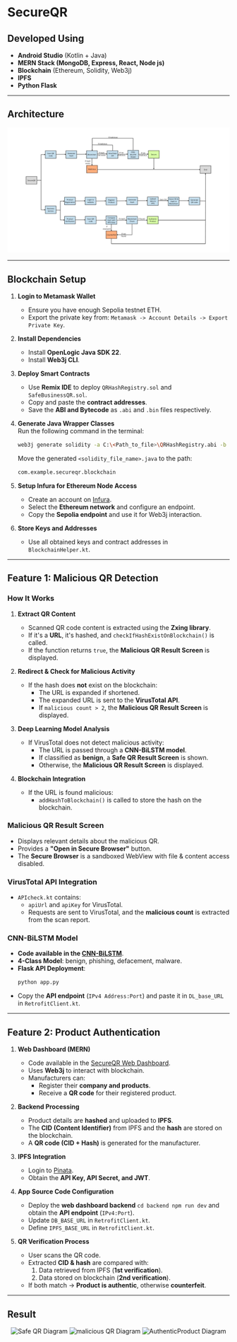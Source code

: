 # SecureQR

## Developed Using
- **Android Studio** (Kotlin + Java)
- **MERN Stack (MongoDB, Express, React, Node js)**
- **Blockchain** (Ethereum, Solidity, Web3j)
- **IPFS**
- **Python Flask**

---

## Architecture
![Architecture Diagram](<architecture.jpg>)

---

## Blockchain Setup

1. **Login to Metamask Wallet**  
   - Ensure you have enough Sepolia testnet ETH.
   - Export the private key from: `Metamask -> Account Details -> Export Private Key`.

2. **Install Dependencies**  
   - Install **OpenLogic Java SDK 22**.
   - Install **Web3j CLI**.

3. **Deploy Smart Contracts**  
   - Use **Remix IDE** to deploy `QRHashRegistry.sol` and `SafeBusinessQR.sol`.
   - Copy and paste the **contract addresses**.
   - Save the **ABI and Bytecode** as `.abi` and `.bin` files respectively.

4. **Generate Java Wrapper Classes**  
   Run the following command in the terminal:
   ```sh
   web3j generate solidity -a C:\<Path_to_file>\QRHashRegistry.abi -b C:\<Path_to_file>\QRHashRegistry.bin -o C:\<Path_to_output>\Output -p com.example.secureqr.blockchain
   ```
   Move the generated `<solidity_file_name>.java` to the path:
   ```sh
   com.example.secureqr.blockchain
   ```

5. **Setup Infura for Ethereum Node Access**  
   - Create an account on [Infura](https://infura.io/).
   - Select the **Ethereum network** and configure an endpoint.
   - Copy the **Sepolia endpoint** and use it for Web3j interaction.

6. **Store Keys and Addresses**  
   - Use all obtained keys and contract addresses in `BlockchainHelper.kt`.

---

## Feature 1: Malicious QR Detection

### How It Works
1. **Extract QR Content**
   - Scanned QR code content is extracted using the **Zxing library**.
   - If it's a **URL**, it's hashed, and `checkIfHashExistOnBlockchain()` is called.
   - If the function returns `true`, the **Malicious QR Result Screen** is displayed.

2. **Redirect & Check for Malicious Activity**
   - If the hash does **not** exist on the blockchain:
     - The URL is expanded if shortened.
     - The expanded URL is sent to the **VirusTotal API**.
     - If `malicious count > 2`, the **Malicious QR Result Screen** is displayed.

3. **Deep Learning Model Analysis**
   - If VirusTotal does not detect malicious activity:
     - The URL is passed through a **CNN-BiLSTM model**.
     - If classified as **benign**, a **Safe QR Result Screen** is shown.
     - Otherwise, the **Malicious QR Result Screen** is displayed.

4. **Blockchain Integration**
   - If the URL is found malicious:
     - `addHashToBlockchain()` is called to store the hash on the blockchain.

### Malicious QR Result Screen
- Displays relevant details about the malicious QR.
- Provides a **"Open in Secure Browser"** button.
- The **Secure Browser** is a sandboxed WebView with file & content access disabled.

### VirusTotal API Integration
- `APIcheck.kt` contains:
  - `apiUrl` and `apiKey` for VirusTotal.
  - Requests are sent to VirusTotal, and the **malicious count** is extracted from the scan report.

### CNN-BiLSTM Model
- **Code available in the [CNN-BiLSTM](https://github.com/vishnu-cepian/Malicious-URL-prediction-CNN-BiLSTM-)**.
- **4-Class Model**: benign, phishing, defacement, malware.
- **Flask API Deployment**:
  ```sh
  python app.py
  ```
- Copy the **API endpoint** (`IPv4 Address:Port`) and paste it in `DL_base_URL` in `RetrofitClient.kt`.

---

## Feature 2: Product Authentication

1. **Web Dashboard (MERN)**  
   - Code available in the [SecureQR Web Dashboard](https://github.com/vishnu-cepian/manufacturer-dashboard).
   - Uses **Web3j** to interact with blockchain.
   - Manufacturers can:
     - Register their **company and products**.
     - Receive a **QR code** for their registered product.

2. **Backend Processing**  
   - Product details are **hashed** and uploaded to **IPFS**.
   - The **CID (Content Identifier)** from IPFS and the **hash** are stored on the blockchain.
   - A **QR code (CID + Hash)** is generated for the manufacturer.

3. **IPFS Integration**  
   - Login to [Pinata](https://pinata.cloud/).
   - Obtain the **API Key, API Secret, and JWT**.

4. **App Source Code Configuration**  
   - Deploy the **web dashboard backend**  ```
  cd backend
  npm run dev
  ``` and obtain the **API endpoint** (`IPv4:Port`).
   - Update `DB_BASE_URL` in `RetrofitClient.kt`.
   - Define `IPFS_BASE_URL` in `RetrofitClient.kt`.
5. **QR Verification Process**  
   - User scans the QR code.
   - Extracted **CID & hash** are compared with:
     1. Data retrieved from IPFS (**1st verification**).
     2. Data stored on blockchain (**2nd verification**).
   - If both match → **Product is authentic**, otherwise **counterfeit**.

---

## Result
<p align="center">
  <img src="safeqr.jpg" alt="Safe QR Diagram" width="200">
  <img src="maliciousqr.jpg" alt="malicious QR Diagram" width="200">
  <img src="authenticproduct.jpg" alt="AuthenticProduct Diagram" width="200">
</p>




